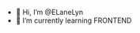 - 👋 Hi, I’m @ELaneLyn
- 🌱 I’m currently learning FRONTEND


<!---
ELaneLyn/ELaneLyn is a ✨ special ✨ repository because its `README.md` (this file) appears on your GitHub profile.
You can click the Preview link to take a look at your changes.
--->
